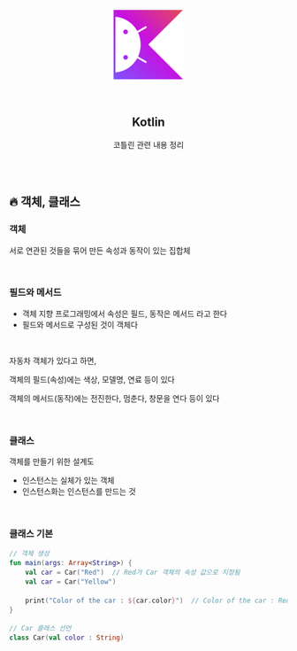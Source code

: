 <div align="center">
  <p>
    <img src="../README.assets/kotlin-hero.png">
  </p>
  <br>
  <h2>Kotlin</h2>
  <p>코틀린 관련 내용 정리</p>
  <br>
  <br>
</div>

## 🔥 객체, 클래스

### 객체

서로 연관된 것들을 묶어 만든 속성과 동작이 있는 집합체

<br>

### 필드와 메서드

- 객체 지향 프로그래밍에서 속성은 필드, 동작은 메서드 라고 한다
- 필드와 메서드로 구성된 것이 객체다

<br>

자동차 객체가 있다고 하면,

객체의 필드(속성)에는 색상, 모델명, 연료 등이 있다

객체의 메서드(동작)에는 전진한다, 멈춘다, 창문을 연다 등이 있다

<br>

### 클래스

객체를 만들기 위한 설계도

- 인스턴스는 실체가 있는 객체
- 인스턴스화는 인스턴스를 만드는 것

<br>

### 클래스 기본

```kotlin
// 객체 생성
fun main(args: Array<String>) {
    val car = Car("Red")  // Red가 Car 객체의 속성 값으로 지정됨
    val car = Car("Yellow")
  
    print("Color of the car : ${car.color}")  // Color of the car : Red
}

// Car 클래스 선언
class Car(val color : String)
```

